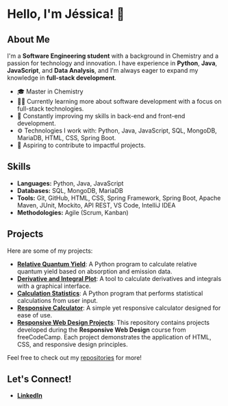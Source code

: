 # Hello, I'm Jéssica! 👋

## About Me
I'm a **Software Engineering student** with a background in Chemistry and a passion for technology and innovation. I have experience in **Python**, **Java**, **JavaScript**, and **Data Analysis**, and I'm always eager to expand my knowledge in **full-stack development**.

- 🎓 Master in Chemistry
- 👩‍💻 Currently learning more about software development with a focus on full-stack technologies.
- 🌱 Constantly improving my skills in back-end and front-end development.
- ⚙️ Technologies I work with: Python, Java, JavaScript, SQL, MongoDB, MariaDB, HTML, CSS, Spring Boot.
- 🚀 Aspiring to contribute to impactful projects.

## Skills
- **Languages:** Python, Java, JavaScript
- **Databases:** SQL, MongoDB, MariaDB
- **Tools:** Git, GitHub, HTML, CSS, Spring Framework, Spring Boot, Apache Maven, JUnit, Mockito, API REST, VS Code, IntelliJ IDEA
- **Methodologies:** Agile (Scrum, Kanban)

## Projects
Here are some of my projects:

- [**Relative Quantum Yield**](https://github.com/jeessicats/Relative-Quantum-Yield): A Python program to calculate relative quantum yield based on absorption and emission data.
- [**Derivative and Integral Plot**](https://github.com/jeessicats/Derivative_Integral_Plot): A tool to calculate derivatives and integrals with a graphical interface.
- [**Calculation Statistics**](https://github.com/jeessicats/Calculation-Statistic): A Python program that performs statistical calculations from user input.
- [**Responsive Calculator**](https://github.com/jeessicats/Calculadora): A simple yet responsive calculator designed for ease of use.
- [**Responsive Web Design Projects**](https://github.com/jeessicats/Responsive-Web-Design): This repository contains projects developed during the **Responsive Web Design** course from freeCodeCamp. Each project demonstrates the application of HTML, CSS, and responsive design principles.

Feel free to check out my [repositories](https://github.com/jeessicats?tab=repositories) for more!

## Let's Connect!
- [**LinkedIn**](https://www.linkedin.com/in/jessicats-dev/)
